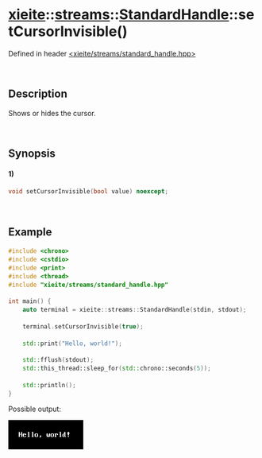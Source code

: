 # [xieite](../../../../../xieite.md)\:\:[streams](../../../../../streams.md)\:\:[StandardHandle](../../../standard_handle.md)\:\:setCursorInvisible\(\)
Defined in header [<xieite/streams/standard_handle.hpp>](../../../../../../include/xieite/streams/standard_handle.hpp)

&nbsp;

## Description
Shows or hides the cursor.

&nbsp;

## Synopsis
#### 1)
```cpp
void setCursorInvisible(bool value) noexcept;
```

&nbsp;

## Example
```cpp
#include <chrono>
#include <cstdio>
#include <print>
#include <thread>
#include "xieite/streams/standard_handle.hpp"

int main() {
    auto terminal = xieite::streams::StandardHandle(stdin, stdout);

    terminal.setCursorInvisible(true);

    std::print("Hello, world!");

    std::fflush(stdout);
    std::this_thread::sleep_for(std::chrono::seconds(5));

    std::println();
}
```
Possible output:

![image](./set_cursor_invisible.png)
